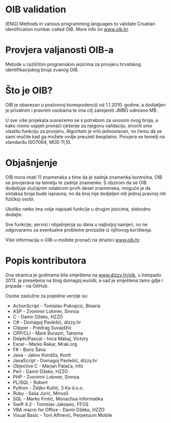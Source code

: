 # OIB validation
[ENG] Methods in various programming languages to validate Croatian identification number called OIB. More info on www.oib.hr.

# Provjera valjanosti OIB-a
Metode u različitim programskim jezicima za provjeru hrvatskog identifikacijskog broja zvanog OIB. 

# Što je OIB?

OIB je obavezan u poslovnoj korespodenciji od 1.1.2010. godine, a dodijeljen je privatnim i pravnim osobama te ima cilj zamijeniti JMBG odnosno MB.

U sve više projekata susrećemo se s potrebom za unosom ovog broja, a kako nismo uspjeli pronaći rješenje za njegovu validaciju, stvorili smo vlastitu funkciju za provjeru. Algoritam je vrlo jednostavan, no čemu da se sami mučite kad ga možete ovdje preuzeti besplatno. Provjera se temelji na standardu ISO7064, MOD 11,10.

# Objašnjenje

OIB mora imati 11 znamenaka s time da je zadnja znamenka kontrolna. OIB se provjerava na temelju te zadnje znamenke. S obzirom da se OIB dodjeljuje slučajnim odabirom prvih deset znamenaka, moguće je da sintaksa broja bude ispravna, no da broj nije dodjeljen niti jednoj pravnoj niti fizičkoj osobi.

Ukoliko netko ima volje napisati funkcije u drugim jezicima, slobodno dodajte.

Sve funkcije, servisi i objašnjenja su dana u najboljoj namjeri, no ne odgovaramo za eventualne probleme proizašle iz njihovog korištenja.

Više informacija o OIB-u možete pronaći na stranici www.oib.hr.

# Popis kontributora

Ova stranica je godinama bila smještena na www.dizzy.hr/oib, u listopadu 2013. je preseljena na blog domagoj.eu/oib, a sad je smještena tamo gdje i pripada - na GitHub. 

Osobe zaslužne za pojedine verzije su:
- ActionScript - Tomislav Pokrajcic, Binaria 
- ASP - Zvonimir Lokmer, Sinnoa 
- C - Damir Džeko, HZZO 
- C# - Domagoj Pavlešić, dizzy.hr 
- Clipper - Predrag Suvajdžić
- CPP/CLI - Mark Burazin, Tahoma
- Delphi/Pascal - Ivica Makaj, Victory 
- Excel - Marko Rakar, Mrak.org
- F# - Boris Ševo 
- Java - Jakov Kondža, Konit 
- JavaScript - Domagoj Pavlešić, dizzy.hr
- Objective C - Marjan Patača, info 
- Perl - Damir Džeko, HZZO 
- PHP - Zvonimir Lokmer, Sinnoa 
- PL/SQL - Robert
- Python - Željko Kutlić, 3 Ka d.o.o. 
- Ruby - Saša Jurić, Minus5 
- SQL - Marko Frntić, Monachus Informatika 
- Swift 4.2 - Tomislav Jakopec, FFOS
- VBA macro for Office - Damir Džeko, HZZO 
- Visual Basic - Toni Alfirević, Perpetuum Mobile 
